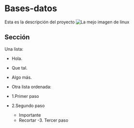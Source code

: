# Bases-datos
Esta es la descripción del proyecto
![La mejo imagen de linux](Descargas-gato.jpg)

## Sección
Una lista:
- Hola.
- Que tal.
- Algo más.

- Otra lista ordenada:
- 1.Primer paso
- 2.Segundo paso
     -  Importante
     -  Recortar
-3. Tercer paso
